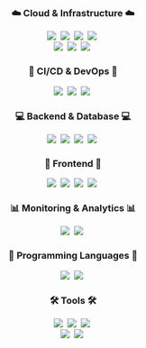 <h3 align="center">☁️ Cloud & Infrastructure ☁️</h3>
<div align="center">
  <img src="https://img.shields.io/badge/AWS-232F3E.svg?style=for-the-badge&logo=amazonwebservices&logoColor=FF9900" />&nbsp
  <img src="https://img.shields.io/badge/GCP-4285F4.svg?style=for-the-badge&logo=googlecloud&logoColor=white" />&nbsp
  <img src="https://img.shields.io/badge/Docker-2496ED.svg?style=for-the-badge&logo=docker&logoColor=white" />&nbsp
  <img src="https://img.shields.io/badge/Kubernetes-326CE5.svg?style=for-the-badge&logo=kubernetes&logoColor=white" />&nbsp
</div>
<div align="center">
  <img src="https://img.shields.io/badge/Terraform-623CE4.svg?style=for-the-badge&logo=terraform&logoColor=white" />&nbsp
  <img src="https://img.shields.io/badge/Linux-FCC624.svg?style=for-the-badge&logo=linux&logoColor=20232a" />&nbsp
  <img src="https://img.shields.io/badge/Istio-466BB0.svg?style=for-the-badge&logo=istio&logoColor=white" />&nbsp
</div>

<h3 align="center">🔄 CI/CD & DevOps 🔄</h3>
<div align="center">
  <img src="https://img.shields.io/badge/GitHub%20Actions-2088FF.svg?style=for-the-badge&logo=githubactions&logoColor=white" />&nbsp
  <img src="https://img.shields.io/badge/ArgoCD-EF7B4D.svg?style=for-the-badge&logo=argo&logoColor=white" />&nbsp
  <img src="https://img.shields.io/badge/Helm-0F1689.svg?style=for-the-badge&logo=helm&logoColor=white" />&nbsp
</div>

<h3 align="center">💻 Backend & Database 💻</h3>
<div align="center">
  <img src="https://img.shields.io/badge/Spring%20Boot-6DB33F.svg?style=for-the-badge&logo=springboot&logoColor=white" />&nbsp
  <img src="https://img.shields.io/badge/Flask-000000.svg?style=for-the-badge&logo=flask&logoColor=white" />&nbsp
  <img src="https://img.shields.io/badge/MySQL-4479A1.svg?style=for-the-badge&logo=mysql&logoColor=white" />&nbsp
  <img src="https://img.shields.io/badge/Redis-DC382D.svg?style=for-the-badge&logo=redis&logoColor=white" />&nbsp
</div>

<h3 align="center">🎨 Frontend 🎨</h3>
<div align="center">
  <img src="https://img.shields.io/badge/React-20232a.svg?style=for-the-badge&logo=react&logoColor=61DAFB" />&nbsp
  <img src="https://img.shields.io/badge/JavaScript-F7DF1E.svg?style=for-the-badge&logo=javascript&logoColor=20232a" />&nbsp
  <img src="https://img.shields.io/badge/HTML5-E34F26.svg?style=for-the-badge&logo=html5&logoColor=white" />&nbsp
  <img src="https://img.shields.io/badge/CSS3-1572B6.svg?style=for-the-badge&logo=css3&logoColor=white" />&nbsp
</div>

<h3 align="center">📊 Monitoring & Analytics 📊</h3>
<div align="center">
  <img src="https://img.shields.io/badge/Prometheus-E6522C.svg?style=for-the-badge&logo=prometheus&logoColor=white" />&nbsp
  <img src="https://img.shields.io/badge/Grafana-F46800.svg?style=for-the-badge&logo=grafana&logoColor=white" />&nbsp
</div>

<h3 align="center">🐍 Programming Languages 🐍</h3>
<div align="center">
  <img src="https://img.shields.io/badge/Python-3670A0?style=for-the-badge&logo=python&logoColor=ffdd54" />&nbsp
  <img src="https://img.shields.io/badge/Java-ED8B00?style=for-the-badge&logo=openjdk&logoColor=white" />&nbsp
</div>

<h3 align="center">🛠 Tools 🛠</h3>
<div align="center">
  <img src="https://img.shields.io/badge/Git-F05033.svg?style=for-the-badge&logo=git&logoColor=white" />&nbsp
  <img src="https://img.shields.io/badge/GitHub-181717.svg?style=for-the-badge&logo=github&logoColor=white" />&nbsp
  <img src="https://img.shields.io/badge/VSCode-007ACC.svg?style=for-the-badge&logo=visualstudiocode&logoColor=white" />&nbsp
</div>
<div align="center">
  <img src="https://img.shields.io/badge/Notion-F3F3F3.svg?style=for-the-badge&logo=notion&logoColor=black" />&nbsp
  <img src="https://img.shields.io/badge/Slack-4A154B.svg?style=for-the-badge&logo=slack&logoColor=white" />&nbsp
</div>
